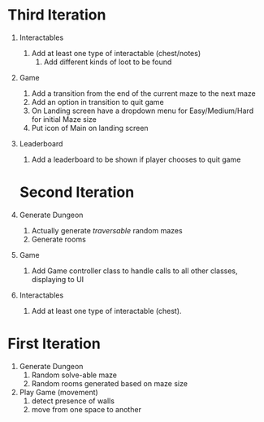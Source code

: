    # Third Iteration
1. Interactables
   1. Add at least one type of interactable (chest/notes)
      1. Add different kinds of loot to be found
2. Game
   1. Add a transition from the end of the current maze to the next maze
   2. Add an option in transition to quit game
   3. On Landing screen have a dropdown menu for Easy/Medium/Hard for initial Maze size
   4. Put icon of Main on landing screen
3. Leaderboard
   1. Add a leaderboard to be shown if player chooses to quit game
   
   # Second Iteration
1. Generate Dungeon
   1. Actually generate *traversable* random mazes
   2. Generate rooms
2. Game 
   1. Add Game controller class to handle calls to all other classes, displaying to UI
2. Interactables
   1. Add at least one type of interactable (chest).

# First Iteration 
1. Generate Dungeon
   1. Random solve-able maze
   2. Random rooms generated based on maze size
2. Play Game (movement)
   1. detect presence of walls
   2. move from one space to another
